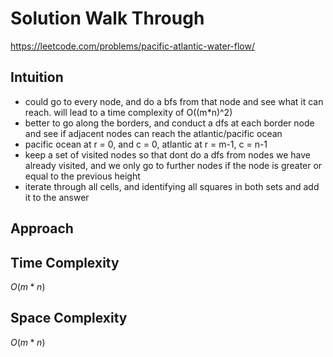# Solution Walk Through
https://leetcode.com/problems/pacific-atlantic-water-flow/

## Intuition
- could go to every node, and do a bfs from that node and see what it can reach. will lead to a time complexity of O((m*n)^2)
- better to go along the borders, and conduct a dfs at each border node and see if adjacent nodes can reach the atlantic/pacific ocean
- pacific ocean at r = 0, and c = 0, atlantic at r = m-1, c = n-1
- keep a set of visited nodes so that dont do a dfs from nodes we have already visited, and we only go to further nodes if the node is greater or equal to the previous height
- iterate through all cells, and identifying all squares in both sets and add it to the answer

## Approach

## Time Complexity
$O(m*n)$

## Space Complexity
$O(m*n)$



